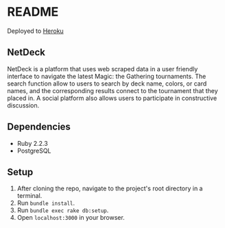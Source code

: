 # README
Deployed to [Heroku](http://net-deck.herokuapp.com)

## NetDeck
NetDeck is a platform that uses web scraped data in a user friendly interface to navigate the latest Magic: the Gathering tournaments. The search function allow to users to search by deck name, colors, or card names, and the corresponding results connect to the tournament that they placed in. A social platform also allows users to participate in constructive discussion.

## Dependencies
* Ruby 2.2.3
* PostgreSQL

## Setup
1. After cloning the repo, navigate to the project's root directory in a terminal.
2. Run `bundle install`.
3. Run `bundle exec rake db:setup`.
4. Open `localhost:3000` in your browser.
